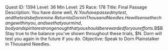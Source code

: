 Quest ID: 1394
Level: 36
Min Level: 25
Race: 178
Title: Final Passage
Description: You have done well, $N. You have passed my test, and the tests before mine. Return to Dorn in Thousand Needles. He will sense the change within you, and see that your mind, body and spirit are strong enough that you should be rewarded for your efforts.$B$BStay true to the balance you've shown throughout these trials, $N. Dorn will test you again in the future if you do.
Objective: Speak to Dorn Plainstalker in Thousand Needles.
